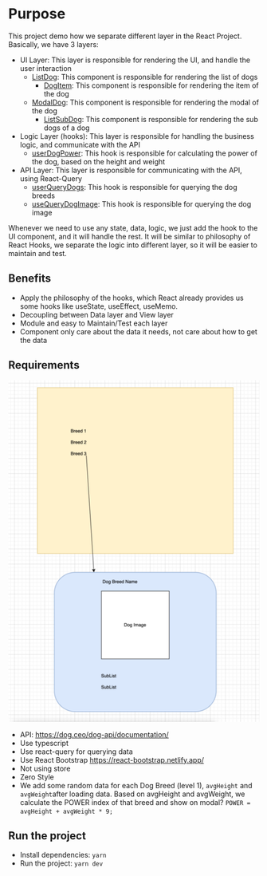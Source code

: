 # Purpose
This project demo how we separate different layer in the React Project. 
Basically, we have 3 layers:

- UI Layer: This layer is responsible for rendering the UI, and handle the user interaction
  - [ListDog](https://github.com/trinhngocdieu/react-design-pattern/blob/main/components/Dog/ListDog/ListDog.tsx): This component is responsible for rendering the list of dogs
    - [DogItem](https://github.com/trinhngocdieu/react-design-pattern/blob/main/components/Dog/ListDog/DogItem.tsx): This component is responsible for rendering the item of the dog
  - [ModalDog](https://github.com/trinhngocdieu/react-design-pattern/blob/main/components/Dog/ModalDog/ModalDog.tsx): This component is responsible for rendering the modal of the dog
    - [ListSubDog](https://github.com/trinhngocdieu/react-design-pattern/blob/main/components/Dog/ModalDog/ListSubDog.tsx): This component is responsible for rendering the sub dogs of a dog 
- Logic Layer (hooks): This layer is responsible for handling the business logic, and communicate with the API
  - [userDogPower](https://github.com/trinhngocdieu/react-design-pattern/blob/main/hooks/dog/useDogPower.ts#L3): This hook is responsible for calculating the power of the dog, based on the height and weight
- API Layer: This layer is responsible for communicating with the API, using React-Query
  - [userQueryDogs](https://github.com/trinhngocdieu/react-design-pattern/blob/main/queries/dog/useQueryDogs.ts): This hook is responsible for querying the dog breeds
  - [useQueryDogImage](https://github.com/trinhngocdieu/react-design-pattern/blob/main/queries/dog/useQueryDogImage.ts): This hook is responsible for querying the dog image

Whenever we need to use any state, data, logic, we just add the hook to the UI component, and it will handle the rest.
It will be similar to philosophy of React Hooks, we separate the logic into different layer, so it will be easier to maintain and test.

## Benefits
- Apply the philosophy of the hooks, which React already provides us some hooks like useState, useEffect, useMemo.
- Decoupling between Data layer and View layer
- Module and easy to Maintain/Test each layer
- Component only care about the data it needs, not care about how to get the data 

## Requirements

![img.png](statics%2Fimg.png)

- API: https://dog.ceo/dog-api/documentation/
- Use typescript
- Use react-query for querying data
- Use React Bootstrap https://react-bootstrap.netlify.app/
- Not using store
- Zero Style
- We add some random data for each Dog Breed (level 1), `avgHeight` and `avgWeight`after loading data.
  Based on avgHeight and avgWeight, we calculate the POWER index of that breed and show on modal?
 ```POWER = avgHeight + avgWeight * 9;```

## Run the project
- Install dependencies: `yarn`
- Run the project: `yarn dev`

